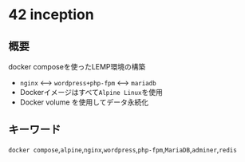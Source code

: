 # 42 inception

## 概要

docker composeを使ったLEMP環境の構築

- `nginx` <--> `wordpress+php-fpm` <--> `mariadb`
- Dockerイメージはすべて`Alpine Linux`を使用
- Docker volume を使用してデータ永続化

## キーワード

`docker compose`,`alpine`,`nginx`,`wordpress`,`php-fpm`,`MariaDB`,`adminer`,`redis`
